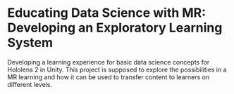 # Educating Data Science with MR: Developing an Exploratory Learning System
Developing a learning experience for basic data science concepts for Hololens 2 in Unity. 
This project is supposed to explore the possibilities in a MR learning and how it can be used to transfer content to learners on different levels.
